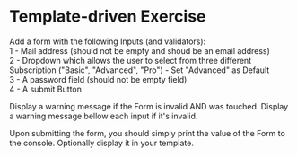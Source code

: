 # Template-driven Exercise

Add a form with the following Inputs (and validators):<br/>
1 - Mail address (should not be empty and shoud be an email address)<br/>
2 - Dropdown which allows the user to select from three different Subscription ("Basic", "Advanced", "Pro") - Set "Advanced" as Default<br/>
3 - A password field (should not be empty field)<br/>
4 - A submit Button<br/>

Display a warning message if the Form is invalid AND was touched. Display a warning message bellow each input if it's invalid.<br/>

Upon submitting the form, you should simply print the value of the Form to the console. Optionally display it in your template.<br/>

